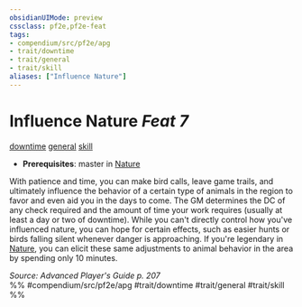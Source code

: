 ```yaml
---
obsidianUIMode: preview
cssclass: pf2e,pf2e-feat
tags:
- compendium/src/pf2e/apg
- trait/downtime
- trait/general
- trait/skill
aliases: ["Influence Nature"]
---
```

# Influence Nature  *Feat 7*  
[downtime](rules/traits/downtime.md)  [general](rules/traits/general.md)  [skill](rules/traits/skill.md)  

- **Prerequisites**: master in [Nature](compendium/skills.md#Nature)

With patience and time, you can make bird calls, leave game trails, and ultimately influence the behavior of a certain type of animals in the region to favor and even aid you in the days to come. The GM determines the DC of any check required and the amount of time your work requires (usually at least a day or two of downtime). While you can't directly control how you've influenced nature, you can hope for certain effects, such as easier hunts or birds falling silent whenever danger is approaching. If you're legendary in [Nature](compendium/skills.md#Nature), you can elicit these same adjustments to animal behavior in the area by spending only 10 minutes.

*Source: Advanced Player's Guide p. 207*  
%% #compendium/src/pf2e/apg #trait/downtime #trait/general #trait/skill %%